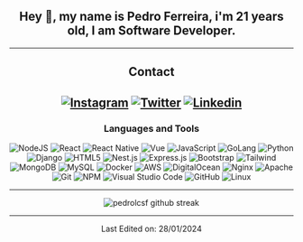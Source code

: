<div align="center">
  
## Hey 👋, my name is Pedro Ferreira, i'm 21 years old, I am Software Developer.

-------------------

## Contact
<a href="https://www.instagram.com/pedrolcsf/">![Instagram](https://img.shields.io/badge/pedrolcsf-%23E4405F.svg?style=for-the-badge&logo=Instagram&logoColor=white)</a> <a href="https://twitter.com/pedrolcsf">![Twitter](https://img.shields.io/badge/pedrolcsf-%231DA1F2.svg?style=for-the-badge&logo=Twitter&logoColor=white)</a>
<a href="https://www.linkedin.com/in/pedrolcsf/">![Linkedin](https://img.shields.io/badge/pedrolcsf-%231DA1F2.svg?style=for-the-badge&logo=Linkedin&logoColor=white)</a>
-------------------

### Languages and Tools  
![NodeJS](https://img.shields.io/badge/node.js-%2343853D.svg?style=for-the-badge&logo=node.js&logoColor=white) ![React](https://img.shields.io/badge/react-%230db7ed.svg?style=for-the-badge&logo=react&logoColor=white)  ![React Native](https://img.shields.io/badge/ReactNative-%2300f.svg?style=for-the-badge&logo=react&logoColor=white) ![Vue](https://img.shields.io/badge/Vue-%23E34F26.svg?style=for-the-badge&logo=vue&logoColor=white) ![JavaScript](https://img.shields.io/badge/javascript-%23323330.svg?style=for-the-badge&logo=javascript&logoColor=%23F7DF1E) ![GoLang](https://img.shields.io/badge/GoLang-%230db7ed.svg?style=for-the-badge&logo=go&logoColor=white) ![Python](https://img.shields.io/badge/python-%2314354C.svg?style=for-the-badge&logo=python&logoColor=white) ![Django](https://img.shields.io/badge/Django-%2314354C.svg?style=for-the-badge&logo=django&logoColor=white) ![HTML5](https://img.shields.io/badge/html5-%23E34F26.svg?style=for-the-badge&logo=html5&logoColor=white) ![Nest.js](https://img.shields.io/badge/Nest.js-%23404d59.svg?style=for-the-badge&logo=nest-js&logoColor=%2361DAFB) ![Express.js](https://img.shields.io/badge/express.js-%23404d59.svg?style=for-the-badge&logo=express&logoColor=%2361DAFB) ![Bootstrap](https://img.shields.io/badge/bootstrap-%23563D7C.svg?style=for-the-badge&logo=bootstrap&logoColor=white) ![Tailwind](https://img.shields.io/badge/react-%230db7ed.svg?style=for-the-badge&logo=react&logoColor=white) ![MongoDB](https://img.shields.io/badge/MongoDB-%234ea94b.svg?style=for-the-badge&logo=mongodb&logoColor=white) ![MySQL](https://img.shields.io/badge/mysql-%2300f.svg?style=for-the-badge&logo=mysql&logoColor=white) ![Docker](https://img.shields.io/badge/tailwindcss-%230db7ed.svg?style=for-the-badge&logo=tailwindcss&logoColor=white) ![AWS](https://img.shields.io/badge/AWS-%23FF9900.svg?style=for-the-badge&logo=amazon-aws&logoColor=white) ![DigitalOcean](https://img.shields.io/badge/DigitalOcean-%230167ff.svg?style=for-the-badge&logo=digitalOcean&logoColor=white)  ![Nginx](https://img.shields.io/badge/nginx-%23009639.svg?style=for-the-badge&logo=nginx&logoColor=white) ![Apache](https://img.shields.io/badge/apache-%23D42029.svg?style=for-the-badge&logo=apache&logoColor=white) ![Git](https://img.shields.io/badge/git-%23F05033.svg?style=for-the-badge&logo=git&logoColor=white) ![NPM](https://img.shields.io/badge/NPM-%23000000.svg?style=for-the-badge&logo=npm&logoColor=white) ![Visual Studio Code](https://img.shields.io/badge/VisualStudioCode-0078d7.svg?style=for-the-badge&logo=visual-studio-code&logoColor=white) ![GitHub](https://img.shields.io/badge/github-%23121011.svg?style=for-the-badge&logo=github&logoColor=white) ![Linux](https://img.shields.io/badge/Linux-E95420?style=for-the-badge&logo=linux&logoColor=white)
  
-------------------
  
![pedrolcsf github streak](https://github-readme-streak-stats.herokuapp.com/?user=pedrolcsf&theme=radical&include_all_commits=true&count_private=true)

 <div>

-----

Last Edited on: 28/01/2024
